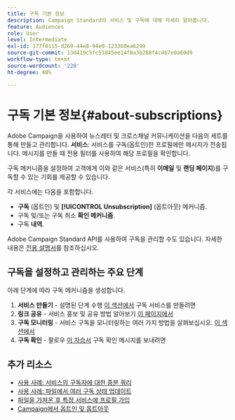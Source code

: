 ```yaml
---
title: 구독 기본 정보
description: Campaign Standard의 서비스 및 구독에 대해 자세히 알아봅니다.
feature: Audiences
role: User
level: Intermediate
exl-id: 177f0115-d269-44e8-94e0-123360ea6299
source-git-commit: 13d419c5fc51845ee14f8a3b288f4c467e0a60d9
workflow-type: tm+mt
source-wordcount: '220'
ht-degree: 40%

---
```


# 구독 기본 정보{#about-subscriptions}

Adobe Campaign을 사용하여 뉴스레터 및 크로스채널 커뮤니케이션을 다음의 세트를 통해 만들고 관리합니다. **서비스**: 서비스를 구독(옵트인)한 프로필에만 메시지가 전송됩니다. 메시지를 만들 때 전용 필터를 사용하여 해당 프로필을 확인합니다.

구독 메커니즘을 설정하여 고객에게 이와 같은 서비스(특히 **이메일** 및 **랜딩 페이지**)를 구독할 수 있는 기회를 제공할 수 있습니다.

각 서비스에는 다음을 포함합니다.

* **구독** (옵트인) 및 **[!UICONTROL Unsubscription]** (옵트아웃) 메커니즘.
* 구독 및/또는 구독 취소 **확인 메커니즘**.
* 구독 **내역**.

Adobe Campaign Standard API를 사용하여 구독을 관리할 수도 있습니다. 자세한 내용은 [전용 설명서](../../api/using/creating-a-service.md)를 참조하십시오.

## 구독을 설정하고 관리하는 주요 단계

아래 단계에 따라 구독 메커니즘을 생성합니다.

1. **서비스 만들기** - 설명된 단계 수행 [이 섹션에서](../../audiences/using/creating-a-service.md) 구독 서비스를 만들려면
1. **링크 공유** - 서비스 홍보 및 공유 방법 알아보기 [이 페이지에서](../../audiences/using/promoting-a-service.md)
1. **구독 모니터링** - 서비스 구독을 모니터링하는 여러 가지 방법을 살펴보십시오. [이 섹션에서](../../audiences/using/monitoring-subscriptions.md)
1. **구독 확인** - 팔로우 [이 자습서](../../audiences/using/confirming-subscription-to-a-service.md) 구독 확인 메시지를 보내려면

## 추가 리소스

* [사용 사례: 서비스의 구독자에 대한 증분 쿼리](../../automating/using/incremental-query-on-subscribers.md)
* [사용 사례: 파일에서 여러 구독 상태 업데이트](../../automating/using/updating-subscriptions-from-file.md)
* [파일을 가져온 후 특정 서비스에 프로필 가입](../../automating/using/subscribing-profiles-from-file.md)
* [Campaign에서 옵트인 및 옵트아웃](../../audiences/using/about-opt-in-and-opt-out-in-campaign.md)
